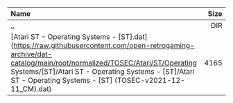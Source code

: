 |Name|Size|
|:---|---:|
|[..](../index.html)|DIR|
|[Atari ST - Operating Systems - [ST].dat](https://raw.githubusercontent.com/open-retrogaming-archive/dat-catalog/main/root/normalized/TOSEC/Atari/ST/Operating Systems/[ST]/Atari ST - Operating Systems - [ST]/Atari ST - Operating Systems - [ST] (TOSEC-v2021-12-11_CM).dat)|4165|
